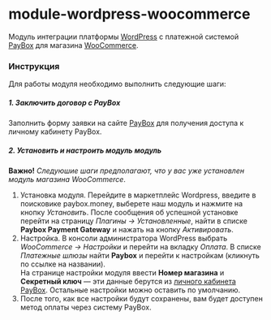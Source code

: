 # module-wordpress-woocommerce  
  
Модуль интеграции платформы [WordPress](https://wordpress.org/) с платежной системой [PayBox](http://paybox.money) для магазина [WooCommerce](http://www.woothemes.com/woocommerce/).  

### Инструкция  
  
Для работы модуля необходимо выполнить следующие шаги:  
  
##### 1. Заключить договор с PayBox  
  
Заполнить форму заявки на сайте [PayBox](http://paybox.money) для получения доступа к личному кабинету PayBox.  
  
##### 2. Установить и настроить модуль модуль  
  
**Важно!** *Следуюшие шаги предполагают, что у вас уже установлен модуль магазина WooCommerce*.  
  
1. Установка модуля. Перейдите в маркетплейс Wordpress, введите в поисковике paybox.money, выберете наш модуль и нажмите на кнопку *Установить*.
После сообщения об успешной установке перейти на страницу *Плагины &rarr; Установленные*, найти в списке **Paybox Payment Gateway** и нажать на кнопку *Активировать*.  
2. Настройка. В консоли администратора WordPress выбрать *WooCommerce &rarr; Настройки* и перейти на вкладку *Оплата*. В списке *Платежные шлюзы* найти **Paybox** и перейти к настройкам (кликнуть по ссылке на названии).  
На странице настройки модуля ввести **Номер магазина** и **Секретный ключ** &mdash; эти данные берутся из [личного кабинета PayBox](https://my.paybox.money). Остальные настройки можно оставить по умолчанию.
3. После того, как все настройки будут сохранены, вам будет доступен метод оплаты через систему PayBox.  
